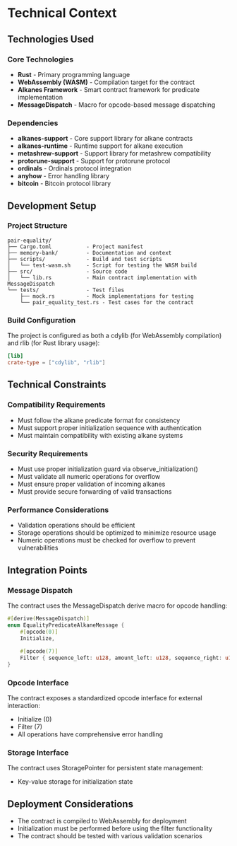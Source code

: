 # Technical Context

## Technologies Used

### Core Technologies
- **Rust** - Primary programming language
- **WebAssembly (WASM)** - Compilation target for the contract
- **Alkanes Framework** - Smart contract framework for predicate implementation
- **MessageDispatch** - Macro for opcode-based message dispatching

### Dependencies
- **alkanes-support** - Core support library for alkane contracts
- **alkanes-runtime** - Runtime support for alkane execution
- **metashrew-support** - Support library for metashrew compatibility
- **protorune-support** - Support for protorune protocol
- **ordinals** - Ordinals protocol integration
- **anyhow** - Error handling library
- **bitcoin** - Bitcoin protocol library

## Development Setup

### Project Structure
```
pair-equality/
├── Cargo.toml           - Project manifest
├── memory-bank/         - Documentation and context
├── scripts/             - Build and test scripts
│   └── test-wasm.sh     - Script for testing the WASM build
├── src/                 - Source code
│   └── lib.rs           - Main contract implementation with MessageDispatch
└── tests/               - Test files
    ├── mock.rs          - Mock implementations for testing
    └── pair_equality_test.rs - Test cases for the contract
```

### Build Configuration
The project is configured as both a cdylib (for WebAssembly compilation) and rlib (for Rust library usage):

```toml
[lib]
crate-type = ["cdylib", "rlib"]
```

## Technical Constraints

### Compatibility Requirements
- Must follow the alkane predicate format for consistency
- Must support proper initialization sequence with authentication
- Must maintain compatibility with existing alkane systems

### Security Requirements
- Must use proper initialization guard via observe_initialization()
- Must validate all numeric operations for overflow
- Must ensure proper validation of incoming alkanes
- Must provide secure forwarding of valid transactions

### Performance Considerations
- Validation operations should be efficient
- Storage operations should be optimized to minimize resource usage
- Numeric operations must be checked for overflow to prevent vulnerabilities

## Integration Points

### Message Dispatch
The contract uses the MessageDispatch derive macro for opcode handling:
```rust
#[derive(MessageDispatch)]
enum EqualityPredicateAlkaneMessage {
    #[opcode(0)]
    Initialize,
    
    #[opcode(7)]
    Filter { sequence_left: u128, amount_left: u128, sequence_right: u128, amount_right: u128 }
}
```

### Opcode Interface
The contract exposes a standardized opcode interface for external interaction:
- Initialize (0)
- Filter (7)
- All operations have comprehensive error handling

### Storage Interface
The contract uses StoragePointer for persistent state management:
- Key-value storage for initialization state

## Deployment Considerations
- The contract is compiled to WebAssembly for deployment
- Initialization must be performed before using the filter functionality
- The contract should be tested with various validation scenarios